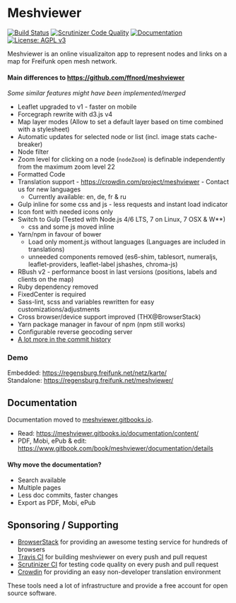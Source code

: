 # Meshviewer
[![Build Status](https://img.shields.io/travis/ffrgb/meshviewer/develop.svg?style=flat-square)](https://travis-ci.org/ffrgb/meshviewer)
[![Scrutinizer Code Quality](https://img.shields.io/scrutinizer/g/ffrgb/meshviewer/develop.svg?style=flat-square)](https://scrutinizer-ci.com/g/ffrgb/meshviewer/?branch=develop)
[![Documentation](https://img.shields.io/badge/gitbooks.io-documentation-brightgreen.svg?style=flat-square)](https://meshviewer.gitbooks.io/documentation/content/)
[![License: AGPL v3](https://img.shields.io/badge/License-AGPL%20v3-blue.svg?style=flat-square)](https://www.gnu.org/licenses/agpl-3.0)

Meshviewer is an online visualizaiton app to represent nodes and links on a map for Freifunk open mesh network.

#### Main differences to https://github.com/ffnord/meshviewer
_Some similar features might have been implemented/merged_

- Leaflet upgraded to v1 - faster on mobile
- Forcegraph rewrite with d3.js v4
- Map layer modes (Allow to set a default layer based on time combined with a stylesheet)
- Automatic updates for selected node or list (incl. image stats cache-breaker)
- Node filter
- Zoom level for clicking on a node (`nodeZoom`) is definable independently from the maximum zoom level 22
- Formatted Code
- Translation support - https://crowdin.com/project/meshviewer - Contact us for new languages
  - Currently available: en, de, fr & ru
- Gulp inline for some css and js - less requests and instant load indicator
- Icon font with needed icons only
- Switch to Gulp (Tested with Node.js 4/6 LTS, 7 on Linux, 7 OSX & W**)
  - css and some js moved inline
- Yarn/npm in favour of bower
  - Load only moment.js without languages (Languages are included in translations)
  - unneeded components removed (es6-shim, tablesort, numeraljs, leaflet-providers, leaflet-label jshashes, chroma-js)
- RBush v2 - performance boost in last versions (positions, labels and clients on the map)
- Ruby dependency removed
- FixedCenter is required
- Sass-lint, scss and variables rewritten for easy customizations/adjustments
- Cross browser/device support improved (THX@BrowserStack)
- Yarn package manager in favour of npm (npm still works)
- Configurable reverse geocoding server
- [A lot more in the commit history](https://github.com/ffrgb/meshviewer/commits/develop)

### Demo

Embedded: https://regensburg.freifunk.net/netz/karte/  
Standalone: https://regensburg.freifunk.net/meshviewer/

## Documentation

Documentation moved to [meshviewer.gitbooks.io](https://meshviewer.gitbooks.io/documentation/content/).

- Read: https://meshviewer.gitbooks.io/documentation/content/
- PDF, Mobi, ePub & edit: https://www.gitbook.com/book/meshviewer/documentation/details

#### Why move the documentation?

- Search available
- Multiple pages
- Less doc commits, faster changes
- Export as PDF, Mobi, ePub

## Sponsoring / Supporting

- [BrowserStack](https://www.browserstack.com/) for providing an awesome testing service for hundreds of browsers
- [Travis CI](https://travis-ci.org/) for building meshviewer on every push and pull request
- [Scrutinizer CI](https://scrutinizer-ci.com/g/ffrgb/meshviewer/) for testing code quality on every push and pull request
- [Crowdin](https://crowdin.com/) for providing an easy non-developer translation environment

These tools need a lot of infrastructure and provide a free account for open source software.
